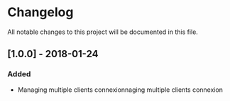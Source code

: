 # Changelog
All notable changes to this project will be documented in this file.

## [1.0.0] - 2018-01-24
### Added
- Managing multiple clients connexionnaging multiple clients connexion

